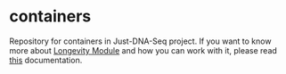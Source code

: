 # containers
Repository for containers in Just-DNA-Seq project.
If you want to know more about [Longevity Module](https://github.com/dna-seq/oakvar-longevity) and how you can work with it, please read [this](https://just-dna-seq.readthedocs.io/en/oakvar/) documentation.
